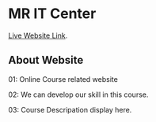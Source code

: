 # MR IT Center 

[Live Website Link](https://mr-it-online-course.netlify.app/).

## About Website

01: Online Course related website 

02: We can develop our skill in this course.

03: Course Descripation display here.
